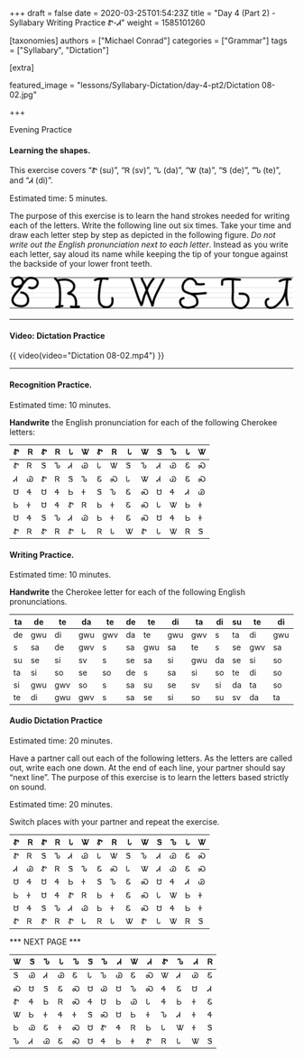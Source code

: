 +++
draft = false
date = 2020-03-25T01:54:23Z
title = "Day 4 (Part 2) - Syllabary Writing Practice Ꮡ-Ꮧ"
weight = 1585101260

[taxonomies]
authors = ["Michael Conrad"]
categories = ["Grammar"]
tags = ["Syllabary", "Dictation"]

[extra]

featured_image = "lessons/Syllabary-Dictation/day-4-pt2/Dictation 08-02.jpg"

+++

Evening Practice

#### Learning the shapes.

This exercise covers “Ꮡ (su)”, “Ꮢ (sv)”, “Ꮣ (da)”, “Ꮤ (ta)”, “Ꮥ (de)”,
“Ꮦ (te)”, and “Ꮧ (di)”.

Estimated time: 5 minutes.
<!-- more -->
The purpose of this exercise is to learn the hand strokes needed for
writing each of the letters. Write the following line out six times.
Take your time and draw each letter step by step as depicted in the
following figure. *Do not write out the English pronunciation next to
each letter*. Instead as you write each letter, say aloud its name while
keeping the tip of your tongue against the backside of your lower front
teeth.

![image](handone%20-%20sample%2008.jpg)

---

#### Video: Dictation Practice

{{ video(video="Dictation 08-02.mp4") }}

---

#### Recognition Practice.

Estimated time: 10 minutes.

__Handwrite__ the English pronunciation for each of the following Cherokee letters:

| Ꮡ | Ꮢ | Ꮡ | Ꮢ | Ꮣ | Ꮤ | Ꮡ | Ꮢ | Ꮣ | Ꮤ | Ꮥ | Ꮦ | Ꮣ | Ꮤ |
|---|---|---|---|---|---|---|---|---|---|---|---|---|---|
| Ꮡ | Ꮢ | Ꮥ | Ꮦ | Ꮧ | Ꮚ | Ꮣ | Ꮤ | Ꮥ | Ꮦ | Ꮧ | Ꮚ | Ꮛ | Ꮝ |
| Ꮧ | Ꮚ | Ꮡ | Ꮢ | Ꮥ | Ꮦ | Ꮛ | Ꮝ | Ꮣ | Ꮤ | Ꮧ | Ꮚ | Ꮛ | Ꮝ |
| Ꮜ | Ꮞ | Ꮜ | Ꮞ | Ꮟ | Ꮠ | Ꮥ | Ꮦ | Ꮛ | Ꮝ | Ꮜ | Ꮞ | Ꮧ | Ꮚ |
| Ꮟ | Ꮠ | Ꮜ | Ꮞ | Ꮡ | Ꮢ | Ꮟ | Ꮠ | Ꮛ | Ꮝ | Ꮣ | Ꮤ | Ꮟ | Ꮠ |
| Ꮜ | Ꮞ | Ꮥ | Ꮦ | Ꮧ | Ꮚ | Ꮟ | Ꮠ | Ꮛ | Ꮝ | Ꮜ | Ꮞ | Ꮟ | Ꮠ |
| Ꮡ | Ꮢ | Ꮡ | Ꮢ | Ꮡ | Ꮣ | Ꮢ | Ꮣ | Ꮤ | Ꮡ | Ꮣ | Ꮤ | Ꮢ | Ꮥ |

#### Writing Practice.

Estimated time: 10 minutes.

__Handwrite__ the Cherokee letter for each of the following English pronunciations.

| ta | de  | te  | da  | te  | de | te  | di  | ta  | di | su | te  | di  | sv  |
|----|-----|-----|-----|-----|----|-----|-----|-----|----|----|-----|-----|-----|
| de | gwu | di  | gwu | gwv | da | te  | gwu | gwv | s  | ta | di  | gwu | gwv |
| s  | sa  | de  | gwv | s   | sa | gwu | sa  | te  | s  | se | gwv | sa  | di  |
| su | se  | si  | sv  | s   | se | sa  | si  | gwu | da | se | si  | so  | gwv |
| ta | si  | so  | se  | so  | de | s   | sa  | si  | so | te | di  | so  | se  |
| si | gwu | gwv | so  | s   | sa | su  | se  | sv  | si | da | ta  | so  | de  |
| te | di  | gwu | gwv | s   | sa | se  | si  | so  | su | sv | da  | ta  | de  |

#### Audio Dictation Practice

Estimated time: 20 minutes.

Have a partner call out each of the following letters. As the letters
are called out, write each one down. At the end of each line, your
partner should say “next line”. The purpose of this exercise is to learn
the letters based strictly on sound.

Estimated time: 20 minutes.

Switch places with your partner and repeat the exercise.

| Ꮡ | Ꮢ | Ꮡ | Ꮢ | Ꮣ | Ꮤ | Ꮡ | Ꮢ | Ꮣ | Ꮤ | Ꮥ | Ꮦ | Ꮣ | Ꮤ |
|---|---|---|---|---|---|---|---|---|---|---|---|---|---|
| Ꮡ | Ꮢ | Ꮥ | Ꮦ | Ꮧ | Ꮚ | Ꮣ | Ꮤ | Ꮥ | Ꮦ | Ꮧ | Ꮚ | Ꮛ | Ꮝ |
| Ꮧ | Ꮚ | Ꮡ | Ꮢ | Ꮥ | Ꮦ | Ꮛ | Ꮝ | Ꮣ | Ꮤ | Ꮧ | Ꮚ | Ꮛ | Ꮝ |
| Ꮜ | Ꮞ | Ꮜ | Ꮞ | Ꮟ | Ꮠ | Ꮥ | Ꮦ | Ꮛ | Ꮝ | Ꮜ | Ꮞ | Ꮧ | Ꮚ |
| Ꮟ | Ꮠ | Ꮜ | Ꮞ | Ꮡ | Ꮢ | Ꮟ | Ꮠ | Ꮛ | Ꮝ | Ꮣ | Ꮤ | Ꮟ | Ꮠ |
| Ꮜ | Ꮞ | Ꮥ | Ꮦ | Ꮧ | Ꮚ | Ꮟ | Ꮠ | Ꮛ | Ꮝ | Ꮜ | Ꮞ | Ꮟ | Ꮠ |
| Ꮡ | Ꮢ | Ꮡ | Ꮢ | Ꮡ | Ꮣ | Ꮢ | Ꮣ | Ꮤ | Ꮡ | Ꮣ | Ꮤ | Ꮢ | Ꮥ |

*** NEXT PAGE ***

| Ꮤ | Ꮥ | Ꮦ | Ꮣ | Ꮦ | Ꮥ | Ꮦ | Ꮧ | Ꮤ | Ꮧ | Ꮡ | Ꮦ | Ꮧ | Ꮢ |
|---|---|---|---|---|---|---|---|---|---|---|---|---|---|
| Ꮥ | Ꮚ | Ꮧ | Ꮚ | Ꮛ | Ꮣ | Ꮦ | Ꮚ | Ꮛ | Ꮝ | Ꮤ | Ꮧ | Ꮚ | Ꮛ |
| Ꮝ | Ꮜ | Ꮥ | Ꮛ | Ꮝ | Ꮜ | Ꮚ | Ꮜ | Ꮦ | Ꮝ | Ꮞ | Ꮛ | Ꮜ | Ꮧ |
| Ꮡ | Ꮞ | Ꮟ | Ꮢ | Ꮝ | Ꮞ | Ꮜ | Ꮟ | Ꮚ | Ꮣ | Ꮞ | Ꮟ | Ꮠ | Ꮛ |
| Ꮤ | Ꮟ | Ꮠ | Ꮞ | Ꮠ | Ꮥ | Ꮝ | Ꮜ | Ꮟ | Ꮠ | Ꮦ | Ꮧ | Ꮠ | Ꮞ |
| Ꮟ | Ꮚ | Ꮛ | Ꮠ | Ꮝ | Ꮜ | Ꮡ | Ꮞ | Ꮢ | Ꮟ | Ꮣ | Ꮤ | Ꮠ | Ꮥ |
| Ꮦ | Ꮧ | Ꮚ | Ꮛ | Ꮝ | Ꮜ | Ꮞ | Ꮟ | Ꮠ | Ꮡ | Ꮢ | Ꮣ | Ꮤ | Ꮥ |